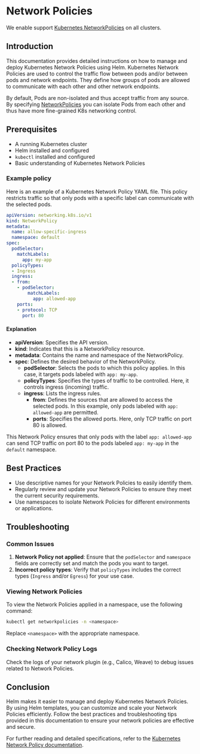 # Network Policies

We enable support [Kubernetes NetworkPolicies](https://kubernetes.io/docs/concepts/services-networking/network-policies/) on all clusters.

## Introduction

This documentation provides detailed instructions on how to manage and deploy Kubernetes Network Policies using Helm. Kubernetes Network Policies are used to control the traffic flow between pods and/or between pods and network endpoints. They define how groups of pods are allowed to communicate with each other and other network endpoints.

By default, Pods are non-isolated and thus accept traffic from any source. By specifying [NetworkPolicies](https://kubernetes.io/docs/concepts/services-networking/network-policies/) you can isolate Pods from each other and thus have more fine-grained K8s networking control.

## Prerequisites

- A running Kubernetes cluster
- Helm installed and configured
- `kubectl` installed and configured
- Basic understanding of Kubernetes Network Policies

### Example policy

Here is an example of a Kubernetes Network Policy YAML file. This policy restricts traffic so that only pods with a specific label can communicate with the selected pods.

```yaml
apiVersion: networking.k8s.io/v1
kind: NetworkPolicy
metadata:
  name: allow-specific-ingress
  namespace: default
spec:
  podSelector:
    matchLabels:
      app: my-app
  policyTypes:
  - Ingress
  ingress:
  - from:
    - podSelector:
        matchLabels:
          app: allowed-app
    ports:
    - protocol: TCP
      port: 80
```

#### Explanation

- **apiVersion**: Specifies the API version.
- **kind**: Indicates that this is a NetworkPolicy resource.
- **metadata**: Contains the name and namespace of the NetworkPolicy.
- **spec**: Defines the desired behavior of the NetworkPolicy.
  - **podSelector**: Selects the pods to which this policy applies. In this case, it targets pods labeled with `app: my-app`.
  - **policyTypes**: Specifies the types of traffic to be controlled. Here, it controls ingress (incoming) traffic.
  - **ingress**: Lists the ingress rules.
    - **from**: Defines the sources that are allowed to access the selected pods. In this example, only pods labeled with `app: allowed-app` are permitted.
    - **ports**: Specifies the allowed ports. Here, only TCP traffic on port 80 is allowed.

This Network Policy ensures that only pods with the label `app: allowed-app` can send TCP traffic on port 80 to the pods labeled `app: my-app` in the `default` namespace.

## Best Practices

- Use descriptive names for your Network Policies to easily identify them.
- Regularly review and update your Network Policies to ensure they meet the current security requirements.
- Use namespaces to isolate Network Policies for different environments or applications.

## Troubleshooting

### Common Issues

1. **Network Policy not applied**: Ensure that the `podSelector` and `namespace` fields are correctly set and match the pods you want to target.
2. **Incorrect policy types**: Verify that `policyTypes` includes the correct types (`Ingress` and/or `Egress`) for your use case.

### Viewing Network Policies

To view the Network Policies applied in a namespace, use the following command:

```sh
kubectl get networkpolicies -n <namespace>
```

Replace `<namespace>` with the appropriate namespace.

### Checking Network Policy Logs

Check the logs of your network plugin (e.g., Calico, Weave) to debug issues related to Network Policies.

## Conclusion

Helm makes it easier to manage and deploy Kubernetes Network Policies. By using Helm templates, you can customize and scale your Network Policies efficiently. Follow the best practices and troubleshooting tips provided in this documentation to ensure your network policies are effective and secure.

For further reading and detailed specifications, refer to the [Kubernetes Network Policy documentation](https://kubernetes.io/docs/concepts/services-networking/network-policies/).
